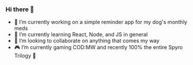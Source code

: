 ### Hi there 👋

- 🔭 I’m currently working on a simple reminder app for my dog's monthly meds
- 🌱 I’m currently learning React, Node, and JS in general
- 👯 I’m looking to collaborate on anything that comes my way
- 🎮 I’m currently gaming COD:MW and recently 100% the entire Spyro Trilogy 🐉
